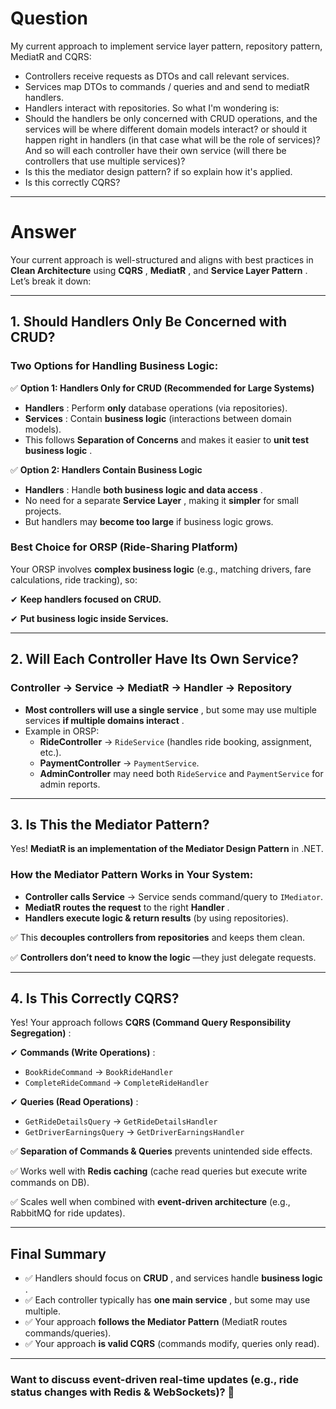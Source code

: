 # Question

My current approach to implement service layer pattern, repository pattern, MediatR and CQRS:

- Controllers receive requests as DTOs and call relevant services.
- Services map DTOs to commands / queries and and send to mediatR handlers.
- Handlers interact with repositories.
  So what I'm wondering is:
- Should the handlers be only concerned with CRUD operations, and the services will be where different domain models interact? or should it happen right in handlers (in that case what will be the role of services)? And so will each controller have their own service (will there be controllers that use multiple services)?
- Is this the mediator design pattern? if so explain how it's applied.
- Is this correctly CQRS?

---

# Answer

Your current approach is well-structured and aligns with best practices in **Clean Architecture** using  **CQRS** ,  **MediatR** , and  **Service Layer Pattern** . Let’s break it down:

---

## **1. Should Handlers Only Be Concerned with CRUD?**

### **Two Options for Handling Business Logic:**

✅ **Option 1: Handlers Only for CRUD (Recommended for Large Systems)**

* **Handlers** : Perform **only** database operations (via repositories).
* **Services** : Contain **business logic** (interactions between domain models).
* This follows **Separation of Concerns** and makes it easier to  **unit test business logic** .

✅ **Option 2: Handlers Contain Business Logic**

* **Handlers** : Handle  **both business logic and data access** .
* No need for a separate  **Service Layer** , making it **simpler** for small projects.
* But handlers may **become too large** if business logic grows.

### **Best Choice for ORSP (Ride-Sharing Platform)**

Your ORSP involves **complex business logic** (e.g., matching drivers, fare calculations, ride tracking), so:

✔ **Keep handlers focused on CRUD.**

✔ **Put business logic inside Services.**

---

## **2. Will Each Controller Have Its Own Service?**

### **Controller → Service → MediatR → Handler → Repository**

* **Most controllers will use a single service** , but some may use multiple services  **if multiple domains interact** .
* Example in ORSP:
  * **RideController** → `RideService` (handles ride booking, assignment, etc.).
  * **PaymentController** → `PaymentService`.
  * **AdminController** may need both `RideService` and `PaymentService` for admin reports.

---

## **3. Is This the Mediator Pattern?**

Yes! **MediatR is an implementation of the Mediator Design Pattern** in .NET.

### **How the Mediator Pattern Works in Your System:**

* **Controller calls Service** → Service sends command/query to `IMediator`.
* **MediatR routes the request** to the right  **Handler** .
* **Handlers execute logic & return results** (by using repositories).

✅ This **decouples controllers from repositories** and keeps them clean.

✅  **Controllers don’t need to know the logic** —they just delegate requests.

---

## **4. Is This Correctly CQRS?**

Yes! Your approach follows  **CQRS (Command Query Responsibility Segregation)** :

✔  **Commands (Write Operations)** :

* `BookRideCommand` → `BookRideHandler`
* `CompleteRideCommand` → `CompleteRideHandler`

✔  **Queries (Read Operations)** :

* `GetRideDetailsQuery` → `GetRideDetailsHandler`
* `GetDriverEarningsQuery` → `GetDriverEarningsHandler`

✅ **Separation of Commands & Queries** prevents unintended side effects.

✅ Works well with **Redis caching** (cache read queries but execute write commands on DB).

✅ Scales well when combined with **event-driven architecture** (e.g., RabbitMQ for ride updates).

---

## **Final Summary**

* ✅ Handlers should focus on  **CRUD** , and services handle  **business logic** .
* ✅ Each controller typically has  **one main service** , but some may use multiple.
* ✅ Your approach **follows the Mediator Pattern** (MediatR routes commands/queries).
* ✅ Your approach **is valid CQRS** (commands modify, queries only read).

---

### **Want to discuss event-driven real-time updates (e.g., ride status changes with Redis & WebSockets)? 🚀**

